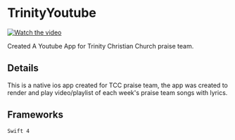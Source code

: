 # TrinityYoutube
[![Watch the video](https://s3.us-east-2.amazonaws.com/tcc-data/TrinityAPpv2.jpg)](https://s3.us-east-2.amazonaws.com/tcc-data/TrinityApp.MP4)


Created A Youtube App for Trinity Christian Church praise team. 

## Details

This is a native ios app created for TCC praise team, the app was created to render and play video/playlist of each week's praise team songs
with lyrics.

## Frameworks

`Swift 4`
